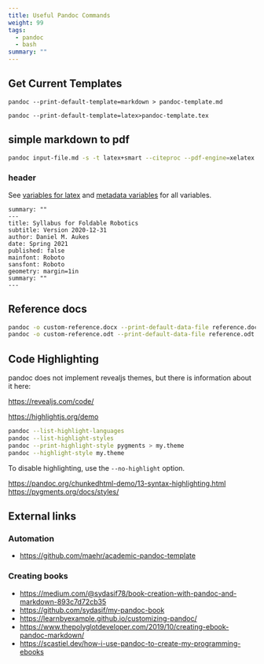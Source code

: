 ```yaml
---
title: Useful Pandoc Commands
weight: 99
tags:
  - pandoc
  - bash
summary: ""
---
```


## Get Current Templates

```
pandoc --print-default-template=markdown > pandoc-template.md
```

```
pandoc --print-default-template=latex>pandoc-template.tex
```

## simple markdown to pdf

```bash
pandoc input-file.md -s -t latex+smart --citeproc --pdf-engine=xelatex --no-highlight -o output-file.pdf
```

### header

See [variables for latex](https://pandoc.org/MANUAL.html#variables-for-latex) and [metadata variables](https://pandoc.org/MANUAL.html#metadata-variables) for all variables.

```
summary: ""
---
title: Syllabus for Foldable Robotics 
subtitle: Version 2020-12-31
author: Daniel M. Aukes
date: Spring 2021
published: false
mainfont: Roboto
sansfont: Roboto
geometry: margin=1in
summary: ""
---
```

## Reference docs

```bash
pandoc -o custom-reference.docx --print-default-data-file reference.docx
pandoc -o custom-reference.odt --print-default-data-file reference.odt
```

## Code Highlighting

pandoc does not implement revealjs themes, but there is information about it here:

<https://revealjs.com/code/>



https://highlightjs.org/demo


```bash
pandoc --list-highlight-languages
pandoc --list-highlight-styles
pandoc --print-highlight-style pygments > my.theme
pandoc --highlight-style my.theme
```

To disable highlighting, use the ```--no-highlight``` option.

<https://pandoc.org/chunkedhtml-demo/13-syntax-highlighting.html>
<https://pygments.org/docs/styles/>

## External links

### Automation

* <https://github.com/maehr/academic-pandoc-template>

### Creating books

* <https://medium.com/@sydasif78/book-creation-with-pandoc-and-markdown-893c7d72cb35>
* <https://github.com/sydasif/my-pandoc-book>
* <https://learnbyexample.github.io/customizing-pandoc/>
* <https://www.thepolyglotdeveloper.com/2019/10/creating-ebook-pandoc-markdown/>
* <https://scastiel.dev/how-i-use-pandoc-to-create-my-programming-ebooks>
